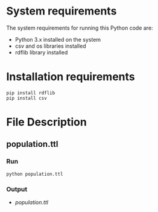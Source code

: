 # System requirements #
The system requirements for running this Python code are:

- Python 3.x installed on the system
- csv and os libraries installed
- rdflib library installed 


# Installation requirements #

```
pip install rdflib
pip install csv
```

# File Description #

## population.ttl ##

### Run ###
```
python population.ttl
```

### Output ###
* *population.ttl*
